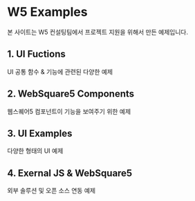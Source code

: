 # W5 Examples

본 사이트는 W5 컨설팅팀에서 프로젝트 지원을 위해서 만든 예제입니다.



## 1. UI Fuctions

UI 공통 함수 & 기능에 관련된 다양한 예제



## 2. WebSquare5 Components

웹스퀘어5 컴포넌트이 기능을 보여주기 위한 예제



## 3. UI Examples

다양한 형태의 UI 예제



## 4. Exernal JS & WebSquare5

외부 솔루션 및 오픈 소스 연동 예제

